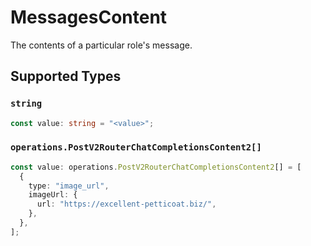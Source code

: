 # MessagesContent

The contents of a particular role's message.


## Supported Types

### `string`

```typescript
const value: string = "<value>";
```

### `operations.PostV2RouterChatCompletionsContent2[]`

```typescript
const value: operations.PostV2RouterChatCompletionsContent2[] = [
  {
    type: "image_url",
    imageUrl: {
      url: "https://excellent-petticoat.biz/",
    },
  },
];
```

